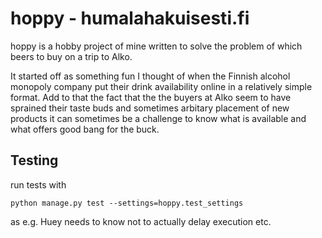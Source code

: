 hoppy - humalahakuisesti.fi
=========================

hoppy is a hobby project of mine written to solve the problem of which beers
to buy on a trip to Alko.

It started off as something fun I thought of when the Finnish alcohol monopoly
company put their drink availability online in a relatively simple format. Add
to that the fact that the the buyers at Alko seem to have sprained their taste
buds and sometimes arbitary placement of new products it can sometimes be a
challenge to know what is available and what offers good bang for the buck.


Testing
----------

run tests with
    
    python manage.py test --settings=hoppy.test_settings

as e.g. Huey needs to know not to actually delay execution etc.


